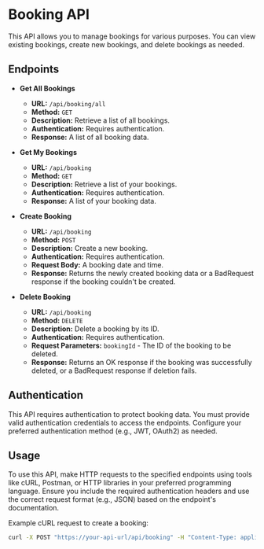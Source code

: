 # Booking API

This API allows you to manage bookings for various purposes. You can view existing bookings, create new bookings, and delete bookings as needed.

## Endpoints

- **Get All Bookings**
  - **URL:** `/api/booking/all`
  - **Method:** `GET`
  - **Description:** Retrieve a list of all bookings.
  - **Authentication:** Requires authentication.
  - **Response:** A list of all booking data.

- **Get My Bookings**
  - **URL:** `/api/booking`
  - **Method:** `GET`
  - **Description:** Retrieve a list of your bookings.
  - **Authentication:** Requires authentication.
  - **Response:** A list of your booking data.

- **Create Booking**
  - **URL:** `/api/booking`
  - **Method:** `POST`
  - **Description:** Create a new booking.
  - **Authentication:** Requires authentication.
  - **Request Body:** A booking date and time.
  - **Response:** Returns the newly created booking data or a BadRequest response if the booking couldn't be created.

- **Delete Booking**
  - **URL:** `/api/booking`
  - **Method:** `DELETE`
  - **Description:** Delete a booking by its ID.
  - **Authentication:** Requires authentication.
  - **Request Parameters:** `bookingId` - The ID of the booking to be deleted.
  - **Response:** Returns an OK response if the booking was successfully deleted, or a BadRequest response if deletion fails.

## Authentication

This API requires authentication to protect booking data. You must provide valid authentication credentials to access the endpoints. Configure your preferred authentication method (e.g., JWT, OAuth2) as needed.

## Usage

To use this API, make HTTP requests to the specified endpoints using tools like cURL, Postman, or HTTP libraries in your preferred programming language. Ensure you include the required authentication headers and use the correct request format (e.g., JSON) based on the endpoint's documentation.

Example cURL request to create a booking:

```bash
curl -X POST "https://your-api-url/api/booking" -H "Content-Type: application/json" -H "Authorization: Bearer your-access-token" -d "2023-10-31T14:20:20"
